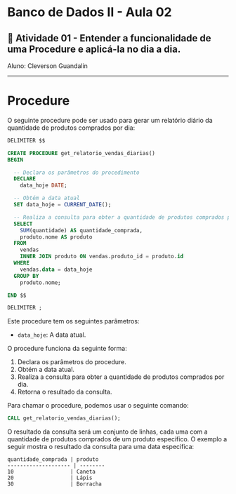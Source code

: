 # Banco de Dados II - Aula 02
## 📄 Atividade 01 - Entender a funcionalidade de uma Procedure e aplicá-la no dia a dia.  
Aluno: Cleverson Guandalin

---
# Procedure

O seguinte procedure pode ser usado para gerar um relatório diário da quantidade de produtos comprados por dia:

```sql
DELIMITER $$

CREATE PROCEDURE get_relatorio_vendas_diarias()
BEGIN

  -- Declara os parâmetros do procedimento
  DECLARE
    data_hoje DATE;

  -- Obtém a data atual
  SET data_hoje = CURRENT_DATE();

  -- Realiza a consulta para obter a quantidade de produtos comprados por dia
  SELECT
    SUM(quantidade) AS quantidade_comprada,
    produto.nome AS produto
  FROM
    vendas
    INNER JOIN produto ON vendas.produto_id = produto.id
  WHERE
    vendas.data = data_hoje
  GROUP BY
    produto.nome;

END $$

DELIMITER ;
```

Este procedure tem os seguintes parâmetros:

* `data_hoje`: A data atual.

O procedure funciona da seguinte forma:

1. Declara os parâmetros do procedure.
2. Obtém a data atual.
3. Realiza a consulta para obter a quantidade de produtos comprados por dia.
4. Retorna o resultado da consulta.

Para chamar o procedure, podemos usar o seguinte comando:

```sql
CALL get_relatorio_vendas_diarias();
```

O resultado da consulta será um conjunto de linhas, cada uma com a quantidade de produtos comprados de um produto específico. O exemplo a seguir mostra o resultado da consulta para uma data específica:

```
quantidade_comprada | produto
-------------------- | --------
10                  | Caneta
20                  | Lápis
30                  | Borracha
```

